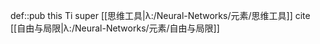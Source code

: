 def::pub this Ti super [[思维工具|λ:/Neural-Networks/元素/思维工具]] cite [[自由与局限|λ:/Neural-Networks/元素/自由与局限]]
